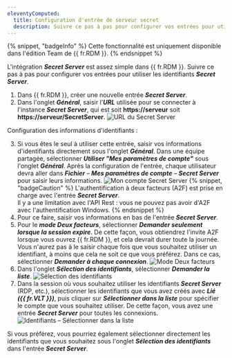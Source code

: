 ```yaml
---
eleventyComputed:
  title: Configuration d'entrée de serveur secret
  description: Suivre ce pas à pas pour configurer vos entrées pour utiliser les identifiants Secret Server dans {{ fr.RDM }}.
---
```

{% snippet, "badgeInfo" %}
Cette fonctionnalité est uniquement disponible dans l'édition Team de {{ fr.RDM }}.
{% endsnippet %}

L'intégration ***Secret Server*** est assez simple dans {{ fr.RDM }}. Suivre ce pas à pas pour configurer vos entrées pour utiliser les identifiants ***Secret Server***.

1. Dans {{ fr.RDM }}, créer une nouvelle entrée ***Secret Server***.
1. Dans l'onglet ***Général***, saisir l'***URL*** utilisée pour se connecter à l'instance ***Secret Server***, qui est soit **https<area>://serveur** soit **https<area>://serveur/SecretServer**.
![URL du Secret Server](https://cdnweb.devolutions.net/docs/docs_en_kb_KB5021.png)

Configuration des informations d'identifiants :  

3. Si vous êtes le seul à utiliser cette entrée, saisir vos informations d'identifiants directement sous l'onglet ***Général***. Dans une équipe partagée, sélectionner ***Utiliser "Mes paramètres de compte"*** sous l'onglet ***Général***. Après la configuration de l'entrée, chaque utilisateur devra aller dans ***Fichier*** – ***Mes paramètres de compte*** – ***Secret Server*** pour saisir leurs informations.
![Mon compte Secret Server](https://cdnweb.devolutions.net/docs/docs_en_kb_KB4027.png)
   {% snippet, "badgeCaution" %}
   L'authentification à deux facteurs (A2F) est prise en charge avec l'entrée ***Secret Server***.  
   Il y a une limitation avec l'API Rest : vous ne pouvez pas avoir d'A2F avec l'authentification Windows.
   {% endsnippet %}
1. Pour ce faire, saisir vos informations en bas de l'entrée ***Secret Server***.
1. Pour le ***mode Deux facteurs***, sélectionner ***Demander seulement lorsque la session expire***. De cette façon, vous obtiendrez l'invite A2F lorsque vous ouvrez {{ fr.RDM }}, et cela devrait durer toute la journée. Vous n'aurez pas à le saisir chaque fois que vous souhaitez utiliser un identifiant, à moins que cela ne soit ce que vous préférez. Dans ce cas, sélectionner ***Demander à chaque connexion***.
![Mode Deux facteurs](https://cdnweb.devolutions.net/docs/docs_en_kb_KB4062.png)
1. Dans l'onglet ***Sélection des identifiants***, sélectionner ***Demander la liste***.
![Sélection des identifiants](https://cdnweb.devolutions.net/docs/docs_en_kb_KB4028.png)
1. Dans la session où vous souhaitez utiliser les identifiants ***Secret Server*** (RDP, etc.), sélectionner les identifiants que vous avez créés avec ***Lié ({{ fr.VLT }})***, puis cliquer sur ***Sélectionner dans la liste*** pour spécifier le compte que vous souhaitez utiliser. De cette façon, vous avez une entrée ***Secret Server*** pour toutes les connexions.
![Identifiants – Sélectionner dans la liste](https://cdnweb.devolutions.net/docs/docs_en_kb_KB4059.png)

Si vous préférez, vous pourriez également sélectionner directement les identifiants que vous souhaitez sous l'onglet ***Sélection des identifiants*** dans l'entrée ***Secret Server***.